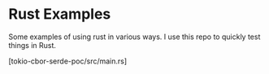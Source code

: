 # Rust Examples

Some examples of using rust in various ways.  I use this repo to quickly test things in Rust.

[tokio-cbor-serde-poc/src/main.rs]
